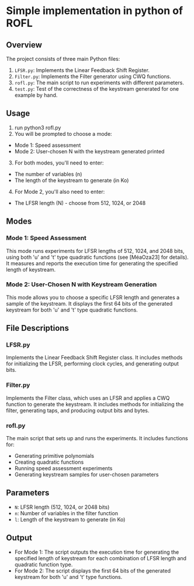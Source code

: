 # Simple implementation in python of ROFL

## Overview

The project consists of three main Python files:
1. `LFSR.py`: Implements the Linear Feedback Shift Register.
2. `Filter.py`: Implements the Filter generator using CWQ functions.
3. `rofl.py`: The main script to run experiments with different parameters.
4. `test.py`: Test of the correctness of the keystream generated for one example by hand.

## Usage

1. run python3 rofl.py
2. You will be prompted to choose a mode:
- Mode 1: Speed assessment
- Mode 2: User-chosen N with the keystream generated printed

3. For both modes, you'll need to enter:
- The number of variables (n)
- The length of the keystream to generate (in Ko)

4. For Mode 2, you'll also need to enter:
- The LFSR length (N) - choose from 512, 1024, or 2048

## Modes

### Mode 1: Speed Assessment

This mode runs experiments for LFSR lengths of 512, 1024, and 2048 bits, using both 'u' and 't' type quadratic functions (see [MéaOza23] for details). It measures and reports the execution time for generating the specified length of keystream.

### Mode 2: User-Chosen N with Keystream Generation

This mode allows you to choose a specific LFSR length and generates a sample of the keystream. It displays the first 64 bits of the generated keystream for both 'u' and 't' type quadratic functions.

## File Descriptions

### LFSR.py

Implements the Linear Feedback Shift Register class. It includes methods for initializing the LFSR, performing clock cycles, and generating output bits.

### Filter.py

Implements the Filter class, which uses an LFSR and applies a CWQ function to generate the keystream. It includes methods for initializing the filter, generating taps, and producing output bits and bytes.

### rofl.py

The main script that sets up and runs the experiments. It includes functions for:
- Generating primitive polynomials
- Creating quadratic functions
- Running speed assessment experiments
- Generating keystream samples for user-chosen parameters

## Parameters

- `N`: LFSR length (512, 1024, or 2048 bits)
- `n`: Number of variables in the filter function
- `l`: Length of the keystream to generate (in Ko)

## Output

- For Mode 1: The script outputs the execution time for generating the specified length of keystream for each combination of LFSR length and quadratic function type.
- For Mode 2: The script displays the first 64 bits of the generated keystream for both 'u' and 't' type functions.

